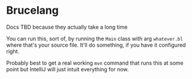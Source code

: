 # Brucelang

Docs TBD because they actually take a long time

You can run this, sort of, by running the `Main` class with arg `whatever.bl` where that's
your source file. It'll do something, if you have it configured right.

Probably best to get a real working `mvn` command that runs this at some point but IntelliJ will
just intuit everything for now.
